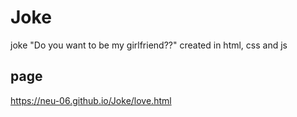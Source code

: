 # Joke
joke "Do you want to be my girlfriend??" created in html, css and js
## page
https://neu-06.github.io/Joke/love.html
